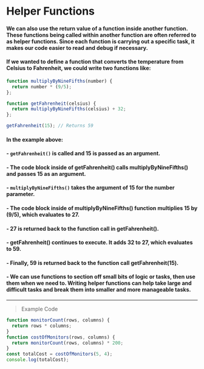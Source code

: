 # Helper Functions

#### We can also use the return value of a function inside another function. These functions being called within another function are often referred to as helper functions. Since each function is carrying out a specific task, it makes our code easier to read and debug if necessary.

#### If we wanted to define a function that converts the temperature from Celsius to Fahrenheit, we could write two functions like:
```js
function multiplyByNineFifths(number) {
  return number * (9/5);
};

function getFahrenheit(celsius) {
  return multiplyByNineFifths(celsius) + 32;
};

getFahrenheit(15); // Returns 59
```
#### In the example above:

#### - `getFahrenheit()` is called and 15 is passed as an argument.
#### - The code block inside of getFahrenheit() calls multiplyByNineFifths() and passes 15 as an argument.
#### - ```multiplyByNineFifths()``` takes the argument of 15 for the number parameter.
#### - The code block inside of multiplyByNineFifths() function multiplies 15 by (9/5), which evaluates to 27.
#### - 27 is returned back to the function call in getFahrenheit().
#### - getFahrenheit() continues to execute. It adds 32 to 27, which evaluates to 59.
#### - Finally, 59 is returned back to the function call getFahrenheit(15).

#### - We can use functions to section off small bits of logic or tasks, then use them when we need to. Writing helper functions can help take large and difficult tasks and break them into smaller and more manageable tasks.
---
> Example Code
```js
function monitorCount(rows, columns) {
  return rows * columns;
}
function costOfMonitors(rows, columns) {
  return monitorCount(rows, columns) * 200;
}
const totalCost = costOfMonitors(5, 4);
console.log(totalCost);
```